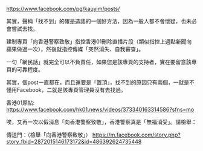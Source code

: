 https://www.facebook.com/pg/kauyim/posts/

其實，聲稱「找不到」的確是造謠的一個好方法，因為一般人都不會懷疑，也未必會嘗試去找。

建制專頁「向香港警察致敬」指控香港01刪除直播片段（類似指控上週點新聞向蘋果做過一次），然後就指控傳媒「突然消失、自我審查」。

一句「網民話」就完全可以不負責任，如果您是該專頁的支持者，實在要留意該專頁的可靠程度。

其實，個post一直都在，而且還要是「置頂」，找不到的原因只有兩個，一就是不懂用Facebook，二就是該專頁管理員沒有去找過。

香港01原帖:
https://www.facebook.com/hk01.news/videos/373340163314586?sfns=mo

唉，又再一次以假消息「向香港警察致敬」，香港警察真是「無福消受」。請檢舉：

傳送門：（檢舉「向香港警察致敬」）
https://m.facebook.com/story.php?story_fbid=2872015146173172&id=486392624735448